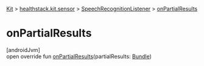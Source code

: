 
[Kit](../../../kit.html) > [healthstack.kit.sensor](../index.html) > [SpeechRecognitionListener](index.html) > [onPartialResults](on-partial-results.html)



# onPartialResults



[androidJvm]\
open override fun [onPartialResults](on-partial-results.html)(partialResults: [Bundle](https://developer.android.com/reference/kotlin/android/os/Bundle.html))




